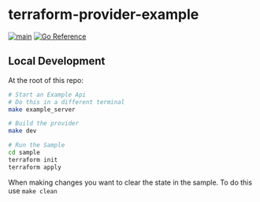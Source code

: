 # terraform-provider-example

[![main](https://github.com/kiran94/terraform-provider-example/actions/workflows/main.yml/badge.svg)](https://github.com/kiran94/terraform-provider-example/actions/workflows/main.yml) [![Go Reference](https://pkg.go.dev/badge/github.com/kiran94/terraform-provider-example.svg)](https://pkg.go.dev/github.com/kiran94/terraform-provider-example)

## Local Development

At the root of this repo:

```sh
# Start an Example Api
# Do this in a different terminal
make example_server

# Build the provider
make dev

# Run the Sample
cd sample
terraform init
terraform apply
```

When making changes you want to clear the state in the sample. To do this use `make clean`
